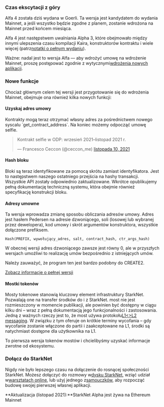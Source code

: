### Czas ekscytacji z góry

Alfa 4 została dziś wydana w Goerli. Ta wersja jest kandydatem do wydania Mainnet, a jeśli wszystko będzie zgodne z planem, zostanie wdrożona na Mainnet przed końcem miesiąca.

Alfa 4 jest następstwem uwalniania Alpha 3, które obejmowało między innymi ulepszenia czasu kompilacji Kaira, konstruktorów kontraktu i wiele więcej (patrz[notatki o pełnym wydaniu](https://github.com/starkware-libs/cairo-lang/releases/tag/v0.5.0)).

Ważne: nadal jest to wersja Alfa — aby wdrożyć umowę na wdrożenie Mainnet, proszę postępować zgodnie z wytycznymi[wdrożenia nowych aplikacji](https://forms.reform.app/starkware/SN-Alpha-Contract-Deployment/l894lu).

### Nowe funkcje

Chociaż głównym celem tej wersji jest przygotowanie się do wdrożenia Mainnet, obejmuje ona również kilka nowych funkcji:

#### Uzyskaj adres umowy

Kontrakty mogą teraz otrzymać własny adres za pośrednictwem nowego syscalu \`get_contract_address\`. Na koniec możemy odpocząć umowę selfie.

<blockquote class="twitter-tweet"><p lang="en" dir="ltr">Kontrakt selfie w ODP: wrzesień 2021–listopad 2021 r.</p>&mdash; Francesco Ceccon (@ceccon_me) <a href="https://twitter.com/ceccon_me/status/1458410251078836227?ref_src=twsrc%5Etfw">listopada 10, 2021</a></blockquote> <script async src="https://platform.twitter.com/widgets.js" charset="utf-8"></script>

#### Hash bloku

Bloki są teraz identyfikowane za pomocą skrótu zamiast identyfikatora. Jest to następstwem naszego ostatniego przejścia na hashy transakcji. Wszystkie API zostały odpowiednio zaktualizowane. Wkrótce opublikujemy pełną dokumentację techniczną systemu, która obejmie również specyfikację konstrukcji bloku.

#### Adresy umowne

Ta wersja wprowadza zmianę sposobu obliczania adresów umowy. Adres jest hasłem Pedersen na adresie dzwoniącego, soli (losowej lub wybranej przez dewelopera), kod umowy i skrót argumentów konstruktora, wszystkie dołączone prefiksem.

```
Hash(PREFIX, wywołujący_adres, salt, contract_hash, ctr_args_hash)
```

W obecnej wersji adres dzwoniącego zawsze jest równy 0, ale w przyszłych wersjach umożliwi to realizację umów bezpośrednio z istniejących umów.

Należy zauważyć, że program ten jest bardzo podobny do CREATE2.

[Zobacz informacje o pełnej wersji](https://github.com/starkware-libs/cairo-lang/releases/tag/v0.6.0)

#### Mostki tokenów

Mosty tokenowe stanowią kluczowy element infrastruktury StarkNet. Pozwalają one na transfer środków do i z StarkNet. most nie jest rozmieszczony w momencie publikacji, ale powinien być dostępny w ciągu kilku dni – wraz z pełną dokumentacją jego funkcjonalności i zastosowania. Jedną z ważnych rzeczy jest to, że most używa protokołu[L1<>L2 messaging](https://www.cairo-lang.org/docs/hello_starknet/l1l2.html). W związku z tym oferuje on krótkie terminy wycofania – gdy wycofanie zostanie włączone do partii i zaakceptowane na L1, środki są natychmiast dostępne dla użytkownika na L1.

To pierwsza wersja tokenów mostów i chcielibyśmy uzyskać informacje zwrotne od ekosystemu.

### Dołącz do StarkNet

Nigdy nie było lepszego czasu na dołączenie do rosnącej społeczności StarkNet. Możesz dołączyć do rozmowy w[dysku StarkNet](https://discord.gg/uJ9HZTUk2Y), wziąć udział w[warsztatach online](https://forms.reform.app/starkware/join-a-starknet-workshop/2ma1x8), lub użyj jednego z[samouczków](https://www.cairo-lang.org/docs/hello_starknet/index.html), aby rozpocząć budowę swojej pierwszej własnej aplikacji.

**Aktualizacja (listopad 2021):**StarkNet Alpha jest żywa na Ethereum Mainnet